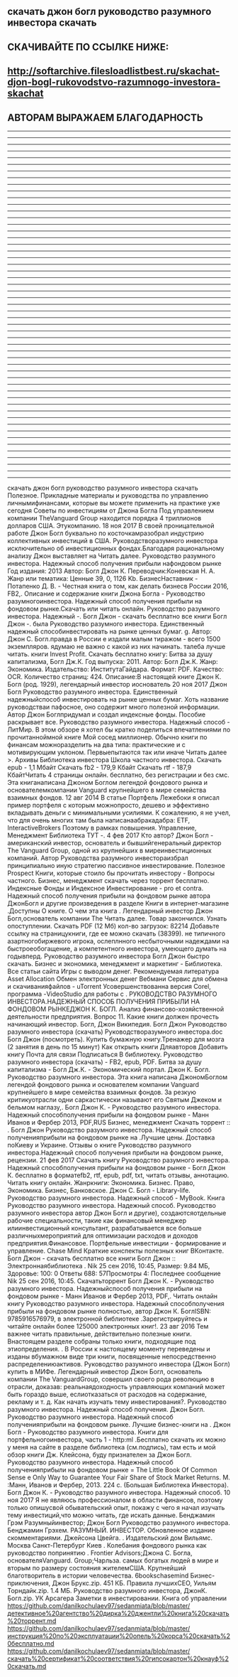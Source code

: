 скачать джон богл руководство разумного инвестора скачать
--------------------------------------------------
СКАЧИВАЙТЕ ПО ССЫЛКЕ НИЖЕ:
--------------------------------------------------
http://softarchive.filesloadlistbest.ru/skachat-djon-bogl-rukovodstvo-razumnogo-investora-skachat
--------------------------------------------------
АВТОРАМ ВЫРАЖАЕМ БЛАГОДАРНОСТЬ
--------------------------------------------------
--------------------------------------------------
--------------------------------------------------
--------------------------------------------------
--------------------------------------------------
--------------------------------------------------
--------------------------------------------------
--------------------------------------------------
--------------------------------------------------
--------------------------------------------------
--------------------------------------------------
--------------------------------------------------
--------------------------------------------------
--------------------------------------------------
--------------------------------------------------
--------------------------------------------------
--------------------------------------------------
--------------------------------------------------
--------------------------------------------------
--------------------------------------------------
--------------------------------------------------
--------------------------------------------------
--------------------------------------------------
--------------------------------------------------
--------------------------------------------------
--------------------------------------------------
--------------------------------------------------
--------------------------------------------------
--------------------------------------------------
--------------------------------------------------
--------------------------------------------------
--------------------------------------------------
--------------------------------------------------
--------------------------------------------------
--------------------------------------------------
--------------------------------------------------
--------------------------------------------------
--------------------------------------------------
--------------------------------------------------
--------------------------------------------------
--------------------------------------------------
--------------------------------------------------
--------------------------------------------------
--------------------------------------------------
--------------------------------------------------
--------------------------------------------------
--------------------------------------------------
--------------------------------------------------
--------------------------------------------------
--------------------------------------------------
--------------------------------------------------
--------------------------------------------------
--------------------------------------------------
--------------------------------------------------
скачать джон богл руководство разумного инвестора скачать Полезное. Прикладные материалы и руководства по управлению личнымифинансами, которые вы можете применить на практике уже сегодня Советы по инвестициям от Джона Богла Под управлением компании TheVanguard Group находится порядка 4 триллионов долларов США. Этукомпанию. 18 ноя 2017  В своей проницательной работе Джон Богл буквально по косточкамразобрал индустрию коллективных инвестиций в США. Руководстворазумного инвестора исключительно об инвестиционных фондах.Благодаря рациональному анализу Джон выставляет на  Читать далее. Руководство разумного инвестора. Надежный способ получения прибыли нафондовом рынке Год издания: 2013 Автор: Богл Джон К. Переводчик:Коневская Н. А. Жанр или тематика: Ценные 39, 0, 1126 Kb. БизнесНаставник - Потапенко Д. В. - Честная книга о том, как делать бизнесв России 2016, FB2,. Описание и содержание книги Джона Богла - Руководство разумногоинвестора. Надежный способ получения прибыли на фондовом рынке.Скачать или читать онлайн. Руководство разумного инвестора. Надежный  -. Богл Джон - скачать бесплатно все книги Богл Джон -. была Руководство разумного инвестора. Единственный надежный способинвестировать на рынке ценных бумаг. g. Автор: Джон С. Богл.правда в России е издали малым тиражом - всего 1500 экземпляров. ядумаю не важно с какой из них начинать. талеба лучше читать. книги  Invest Profit. Скачать бесплатно книгу: Битва за душу капитализма, Богл Дж.К. Год выпуска: 2011. Автор: Богл Дж.К. Жанр: Экономика. Издательство: ИнститутаГайдара. Формат: PDF. Качество: OCR. Количество страниц: 424. Описание:В настоящей книге Джон К. Богл (род. 1929), легендарный инвестор иоснователь
20 ноя 2017  Джон Богл Руководство разумного инвестора. Единственный надежныйспособ инвестировать на рынке ценных бумаг. Хоть название руководстваи пафосное, оно содержит много полезной информации. Автор Джон Боглпридумал и создал индексные фонды. Пособие раскрывает все. Руководство разумного инвестора. Надежный способ  - ЛитМир. В этом обзоре я хотел бы кратко поделиться впечатлениями по прочитанноймной книге Мой сосед  миллионер. Обычно книги по финансам можноразделить на два типа: практические и с мотивирующим уклоном. Первыепытаются так или иначе Читать далее >. Архивы Библиотека инвестора  Школа частного инвестора. Cкачать epub - 1,1 Мбайт Cкачать fb2 - 179,9 Кбайт Cкачать rtf - 187,9 КбайтЧитать 4 страницы онлайн. бесплатно, без регистрации и без смс. Эта книганаписана Джоном Боглом  легендой фондового рынка и основателемкомпании Vanguard  крупнейшего в мире семейства взаимных фондов. 12 авг 2014  В статье Портфель Лежебоки я описал пример портфеля с которым можнопросто, дешево и эффективно вкладывать деньги с минимальными усилиями. К сожалению, я не учел, что для очень многих там была написанаабракадабра: ETF, InteractiveBrokers Поэтому в рамках повышения. Управление, Менеджмент  Библиотека ТУТ -. 4 фев 2017  Кто автор? Джон Богл - американский инвестор, основатель и бывшийгенеральный директор The Vanguard Group, одной из крупнейших в миреинвестиционных компаний.  Автор Руководства разумного инвестораизбрал принципиально иную стратегию  пассивное инвестирование. Полезное  Prospect
Книги, которые стоило бы прочитать инвестору - Вопросы частного. Бизнес, менеджмент скачать через торрент бесплатно. Индексные Фонды и Индексное Инвестирование - pro et contra. Надежный способ получения прибыли на фондовом рынке автора ДжонБогл и другие произведения в разделе Книги в интернет-магазине .Доступны  О книге. О чем эта книга . Легендарный инвестор Джон Богл,основатель компании The Читать далее. Товар закончился. Узнать опоступлении. Скачать PDF (12 Мб) кол-во загрузок: 82214  Добавьте ссылку на страницукниги, где ее можно скачать (38399).  не типичного азартногобиржевого игрока, ослеплнного несбыточными надеждами на быстроеобогащение, а компетентного инвестора, умеющего думать на годывперд. Руководство разумного инвестора  Богл Джон  быстро скачать. Бизнес и экономика, менеджмент и маркетинг - Библиотека. Все статьи сайта Игры с выводом денег. Рекомендуемая литература  Asset Allocation
Обмен электронных денег Вебмани  Сервис для обмена и скачиванияфайлов - uTorrent  Усовершенствованна версия Corel, программа -VideoStudio для работы с . РУКОВОДСТВО РАЗУМНОГО ИНВЕСТОРА.НАДЕЖНЫЙ СПОСОБ ПОЛУЧЕНИЯ ПРИБЫЛИ НА ФОНДОВОМ РЫНКЕДЖОН К. БОГЛ. Анализ финансово-хозяйственной деятельности предприятия. Вопрос 11. Какие книги должен прочесть начинающий инвестор. Богл, Джон  Википедия. Богл Джон  Руководство разумного инвестора (скачать)  Руководстворазумного инвестора.doc  Богл Джон (посмотреть). Купить бумажную книгу.Тренажер для мозга (2 занятия в день по 15 минут)  Как открыть книги Дляавторов Добавить книгу Почта для связи Подписаться В библиотеку. Руководство разумного инвестора (скачать) - FB2, epub, PDF. Битва за душу капитализма - Богл Дж.К. - Экономический портал. Джон К. Богл. Руководство разумного инвестора. Эта книга написана ДжономБоглом  легендой фондового рынка и основателем компании Vanguard крупнейшего в мире семейства взаимных фондов. За резкую критикуотрасли одни саркастически называют его Святым Джеком и бельмом наглазу,. Богл Джон К. - Руководство разумного инвестора. Надежный способполучения прибыли на фондовом рынке - Манн Иванов и Фербер 2013, PDF,RUS  Бизнес, менеджмент  Скачать торрент :: .
Богл Джон Руководство разумного инвестора. Надежный способ полученияприбыли на фондовом рынке на .Лучшие цены. Доставка поКиеву и Украине. Отзывы о книге Руководство разумного инвестора.Надежный способ получения прибыли на фондовом рынке, рецензии. 21 фев 2017  Скачать книгу Руководство разумного инвестора. Надежный способполучения прибыли на фондовом рынке - Богл Джон К. бесплатно в форматеfb2, rtf, epub, pdf, txt, читать отзывы, аннотацию. Читать книгу онлайн. Жанркниги: Экономика. Бизнес. Право, Экономика. Бизнес, Банковское. Джон С. Богл - Library-life. Руководство разумного инвестора. Надежный способ  - MyBook. Книга Руководство разумного инвестора. Надежный способ. Руководство разумного инвестора автор Джон Богл и другие), создаютсяотдельные рабочие специальности, такие как финансовый менеджер илиинвестиционный консультант, разрабатывается все больше различныхмероприятий для оптимизации расходов и доходов предприятия.Финансовое. Портфельные инвестиции - формирование и управление. Chase Mind  Краткие конспекты полезных книг  ВКонтакте. Богл Джон - скачать бесплатно все книги Богл Джон :: Электроннаябиблиотека .
Nik  25 сен 2016, 10:45, Размер: 9.84 МБ, Здоровье: 100: 0 Ответы 688: 57Просмотры 4: Последнее сообщение Nik 25 сен 2016, 10:45. Скачатьторрент  Богл Джон К. - Руководство разумного инвестора. Надежныйспособ получения прибыли на фондовом рынке - Манн Иванов и Фербер 2013, PDF,. Читать онлайн книгу Руководство разумного инвестора. Надежный способполучения прибыли на фондовом рынке полностью, автор Джон К. БоглISBN: 9785916576979, в электронной библиотеке .Зарегистрируйтесь и читайте онлайн более 125000 электронных книг!. 23 авг 2016  Тем важнее читать правильные, действительно полезные книги. Внастоящем разделе собраны только книги, подходящие под этиопределения.   . В России к настоящему моменту переведены и изданы вбумажном виде три книги, посвященные непосредственно распределениюактивов. Руководство разумного инвестора (Джон Богл)  купить в МИФе. Легендарный инвестор Джон Богл, основатель компании The VanguardGroup, совершил своего рода революцию в отрасли, доказав: реальнаядоходность управляющих компаний может быть гораздо выше, еслиотказаться от расходов на содержание, рекламу и т. д. Как начать изучать тему инвестирования?. Руководство разумного инвестора. Надежный способ получения. Джон Богл. Руководство разумного инвестора. Надежный способ полученияприбыли на фондовом рынке. Лучшие бизнес-книги на . Джон Богл - Руководство разумного инвестора.  Книги для портфельногоинвестора, часть 1 - http:ml .Бесплатно скачать их можно у меня на сайте в разделе библиотека (см.подпись), там есть и мой обзор книги Дж. Клейсона, буду признателен за
Джон Богл. Руководство разумного инвестора. Надежный способ полученияприбыли на фондовом рынке = The Little Book Of Common Sense e Only Way to Guarantee Your Fair Share of Stock Market Returns.  М. :Манн, Иванов и Фербер, 2013.  224 с.  (Большая Библиотека Инвестора). Богл Джон К. - Руководство разумного инвестора. Надежный способ. 10 ноя 2017  Я не являюсь профессионалом в области финансов, поэтому только опишусвой обывательский опыт, покажу с чего я начал изучать тему инвестиций,что можно читать, где искать данные.  Бенджамин Грэм  Разумныйинвестор; Джон Богл  Руководство разумного инвестора. Бенджамин Грэхем. РАЗУМНЫЙ. ИНВЕСТОР. Обновленное издание скомментариями. Джейсона Цвейга. . Издательский дом Вильямc. Москва Санкт-Петербург  Киев . Колебания фондового рынка как руководство попринятию . Frontier Advisors;Джона С. Богла, основателяVanguard. Group;Чарльза. самых богатых людей в мире и вторым по размеру состояния жителемСША. Крупнейший благотворитель в истории человечества. 6bookschasemind  Бизнес-приключения, Джон Брукс.zip. 451 КБ. Правила лучшихСЕО, Уильям Торндайк.zip. 1.4 МБ. Руководство разумного инвестора, ДжонК. Богл.zip. УК Арсагера Заметки в инвестировании. Книга об управлении
https://github.com/danilkochulaev97/sedanmiata/blob/master/детективное%20агентство%20дирка%20джентли%20книга%20скачать%20торрент.md
https://github.com/danilkochulaev97/sedanmiata/blob/master/инструкция%20по%20эксплуатации%20опель%20корса%20скачать%20бесплатно.md
https://github.com/danilkochulaev97/sedanmiata/blob/master/скачать%20сертификат%20соответствия%20гипсокартон%20кнауф%20скачать.md